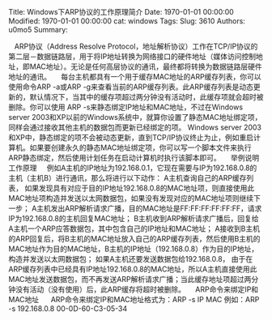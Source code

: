 Title: Windows下ARP协议的工作原理简介
Date: 1970-01-01 00:00:00
Modified: 1970-01-01 00:00:00
cat: windows
Tags: 
Slug: 3610
Authors: u0mo5 
Summary: 

   ARP协议（Address Resolve Protocol，地址解析协议）工作在TCP/IP协议的第二层－数据链路层，用于将IP地址转换为网络接口的硬件地址（媒体访问控制地址，即MAC地址）。无论是任何高层协议的通讯，最终都将转换为数据链路层硬件地址的通讯。
    每台主机都具有一个用于缓存MAC地址的ARP缓存列表，你可以使用命令ARP -a或ARP -g来查看当前的ARP缓存列表。此ARP缓存列表是动态更新的，默认情况下，当其中的缓存项超过两分钟没有活动时，此缓存项就会超时被删除。你可以使用 ARP -s来静态绑定IP地址和MAC地址，不过在Windows server 2003和XP以前的Windows系统中，就算你设置了静态MAC地址绑定项，同样会通过接收其他主机的数据包而更新已经绑定的项。
Windows server 2003和XP中，静态绑定的项不会被动态更新，直到TCP/IP协议终止为止，例如重启计算机。如果要创建永久的静态MAC地址绑定项，你可以写一个脚本文件来执行ARP静态绑定，然后使用计划任务在启动计算机时执行该脚本即可。
    举例说明工作原理
    例如A主机的IP地址为192.168.0.1，它现在需要与IP为192.168.0.8的主机（主机B）进行通讯，那么将进行以下动作：
A主机查询自己的ARP缓存列表， 如果发现具有对应于目的IP地址192.168.0.8的MAC地址项，则直接使用此MAC地址项构造并发送以太网数据包，如果没有发现对应的MAC地址项则继续下一步；
A主机发出ARP解析请求广播，目的MAC地址是FF:FF:FF:FF:FF:FF，请求IP为192.168.0.8的主机回复MAC地址；
B主机收到ARP解析请求广播后，回复给A主机一个ARP应答数据包，其中包含自己的IP地址和MAC地址；
A接收到B主机的ARP回复后，将B主机的MAC地址放入自己的ARP缓存列表，然后使用B主机的MAC地址作为目的MAC地址，B主机的IP地址（192.168.0.8）作为目的IP地址， 构造并发送以太网数据包；
如果A主机还要发送数据包给192.168.0.8， 由于在ARP缓存列表中已经具有IP地址192.168.0.8的MAC地址，所以A主机直接使用此MAC地址发送数据包，而不再发送ARP解析请求广播；当此缓存地址项超过两分钟没有活动（没有使用）后，此ARP缓存将超时被删除。
    ARP命令来绑定IP和MAC地址
     ARP命令来绑定IP和MAC地址格式为：ARP -s IP MAC
例如：ARP -s 192.168.0.8 00-0D-60-C3-05-34
